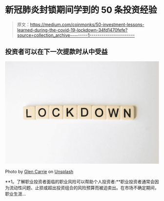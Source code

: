 # 新冠肺炎封锁期间学到的 50 条投资经验

> 原文：<https://medium.com/coinmonks/50-investment-lessons-learned-during-the-covid-19-lockdown-34fd1470fefe?source=collection_archive---------1----------------------->

## 投资者可以在下一次提款时从中受益

![](img/3969adf98bec8944673aa253c85e1afa.png)

Photo by [Glen Carrie](https://unsplash.com/@glencarrie?utm_source=unsplash&utm_medium=referral&utm_content=creditCopyText) on [Unsplash](https://unsplash.com/s/photos/lockdown-stocks?utm_source=unsplash&utm_medium=referral&utm_content=creditCopyText)

**1。了解职业投资者面临的职业风险可以帮助个人投资者:**职业投资者通常会因为流动性问题、止损或超出投资组合的风险预算而被迫卖出。在市场不确定期间，职业生涯…